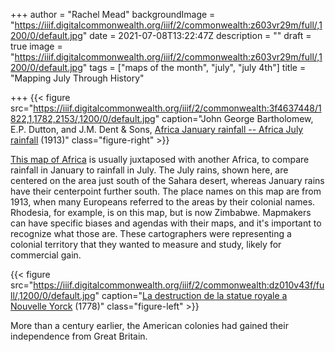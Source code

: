 +++
author = "Rachel Mead"
backgroundImage = "https://iiif.digitalcommonwealth.org/iiif/2/commonwealth:z603vr29m/full/,1200/0/default.jpg"
date = 2021-07-08T13:22:47Z
description = ""
draft = true
image = "https://iiif.digitalcommonwealth.org/iiif/2/commonwealth:z603vr29m/full/,1200/0/default.jpg"
tags = ["maps of the month", "july", "july 4th"]
title = "Mapping July Through History"

+++
{{< figure src="https://iiif.digitalcommonwealth.org/iiif/2/commonwealth:3f4637448/1822,1,1782,2153/,1200/0/default.jpg" caption="John George Bartholomew, E.P. Dutton,  and J.M. Dent & Sons, [Africa January rainfall -- Africa July rainfall](https://collections.leventhalmap.org/search/commonwealth:3f4637430) (1913)" class="figure-right" >}}

[This map of Africa](https://collections.leventhalmap.org/search/commonwealth:3f4637430) is usually juxtaposed with another Africa, to compare rainfall in January to rainfall in July. The July rains, shown here, are centered on the area just south of the Sahara desert, whereas January rains have their centerpoint further south. The place names on this map are from 1913, when many Europeans referred to the areas by their colonial names. Rhodesia, for example, is on this map, but is now Zimbabwe. Mapmakers can have specific biases and agendas with their maps, and it's important to recognize what those are. These cartographers were representing a colonial territory that they wanted to measure and study, likely for commercial gain.

{{< figure src="https://iiif.digitalcommonwealth.org/iiif/2/commonwealth:dz010v43f/full/,1200/0/default.jpg" caption="[La destruction de la statue royale a Nouvelle Yorck](https://collections.leventhalmap.org/search/commonwealth:dz010v425) (1778)" class="figure-left" >}}

More than a century earlier, the American colonies had gained their independence from Great Britain.